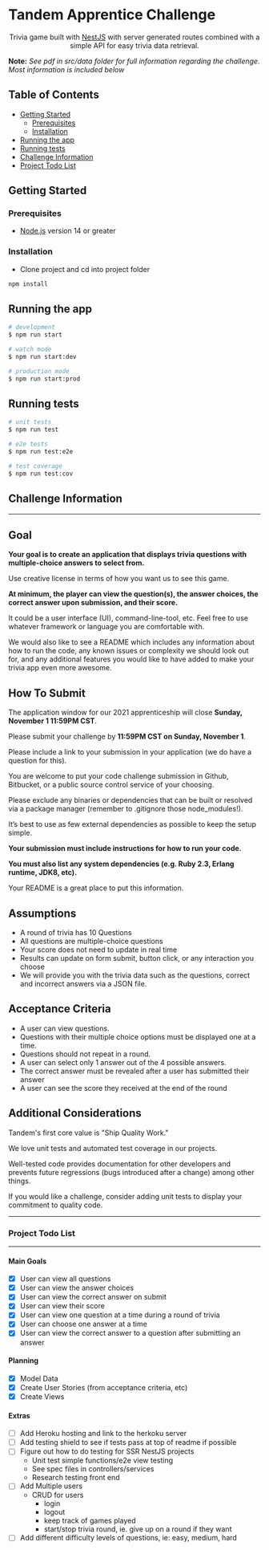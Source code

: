 # Tandem Apprentice Challenge

<p align="center">Trivia game built with <a href="https://nestjs.com/" target="blank">NestJS</a> with server generated routes combined with a simple API for easy trivia data retrieval.</p>

**Note:** <i>See pdf in src/data folder for full information regarding the challenge.  Most information is included below</i>

## Table of Contents

* [Getting Started](#getting-started)
  * [Prerequisites](#prerequisites)
  * [Installation](#installation)
* [Running the app](#running-the-app)
* [Running tests](#running-tests)
* [Challenge Information](#challenge-information)
* [Project Todo List](#project-todo-list)

## Getting Started

### Prerequisites

* <a href="https://nodejs.org/en/" target="blank">Node.js</a> version 14 or greater

### Installation

* Clone project and cd into project folder
```sh
npm install
```

## Running the app

```sh
# development
$ npm run start

# watch mode
$ npm run start:dev

# production mode
$ npm run start:prod
```

## Running tests

```bash
# unit tests
$ npm run test

# e2e tests
$ npm run test:e2e

# test coverage
$ npm run test:cov
```

## Challenge Information
---

## Goal

**Your goal is to create an application that displays trivia questions with multiple-choice answers to select from.**

Use creative license in terms of how you want us to see this game. 

**At minimum, the player can view the question(s), the answer choices, the correct answer upon submission, and their score.** 

It could be a user interface (UI), command-line-tool, etc. Feel free to use whatever framework or language you are comfortable with.

We would also like to see a README which includes any information about how to run the code, any known issues or complexity we should look out for, and any additional features you would like to have added to make your trivia app even more awesome.

## How To Submit

The application window for our 2021 apprenticeship will close <b>Sunday,
November 1 11:59PM CST</b>. 

Please submit your challenge by <b>11:59PM CST on
Sunday, November 1</b>. 

Please include a link to your submission in your application (we do have a
question for this). 

You are welcome to put your code challenge submission in
Github, Bitbucket, or a public source control service of your choosing. 

Please exclude any binaries or dependencies that can be built or resolved via a
package manager (remember to .gitignore those node_modules!). 

Itʼs best to use as few external dependencies as possible to keep the setup simple.

<b>Your submission must include instructions for how to run your code.</b>

<b>You must also list any system dependencies (e.g. Ruby 2.3, Erlang runtime, JDK8, etc).</b>

Your README is a great place to put this information.

## Assumptions
- A round of trivia has 10 Questions
- All questions are multiple-choice questions
- Your score does not need to update in real time
- Results can update on form submit, button click, or any interaction you choose
- We will provide you with the trivia data such as the questions, correct and incorrect answers via a
JSON file.

## Acceptance Criteria
- A user can view questions.
- Questions with their multiple choice options must be displayed one at a time.
- Questions should not repeat in a round.
- A user can select only 1 answer out of the 4 possible answers.
- The correct answer must be revealed after a user has submitted their answer
- A user can see the score they received at the end of the round

## Additional Considerations
Tandem's first core value is "Ship Quality Work." 

We love unit tests and automated test coverage in our projects.

Well-tested code provides documentation for other developers and prevents
future regressions (bugs introduced after a change) among other
things. 

If you would like a challenge, consider adding unit tests
to display your commitment to quality code.

---
### Project Todo List
---

#### Main Goals
- [x] User can view all questions
- [x] User can view the answer choices
- [x] User can view the correct answer on submit
- [x] User can view their score
- [x] User can view one question at a time during a round of trivia
- [x] User can choose one answer at a time
- [x] User can view the correct answer to a question after submitting an answer

#### Planning
- [x] Model Data
- [x] Create User Stories (from acceptance criteria, etc)
- [x] Create Views

#### Extras
- [ ] Add Heroku hosting and link to the herkoku server
- [ ] Add testing shield to see if tests pass at top of readme if possible
- [ ] Figure out how to do testing for SSR NestJS projects
  - Unit test simple functions/e2e view testing
  - See spec files in controllers/services
  - Research testing front end
- [ ] Add Multiple users
  - CRUD for users
    - login
    - logout
    - keep track of games played
    - start/stop trivia round, ie. give up on a round if they want
- [ ] Add different difficulty levels of questions, ie: easy, medium, hard